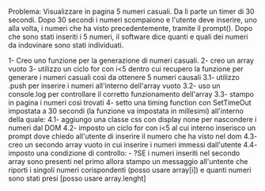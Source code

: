 Problema: Visualizzare in pagina 5 numeri casuali. Da lì parte un timer di 30 secondi. Dopo 30 secondi i numeri scompaiono e l'utente deve inserire, uno alla volta, i numeri che ha visto precedentemente, tramite il prompt(). Dopo che sono stati inseriti i 5 numeri, il software dice quanti e quali dei numeri da indovinare sono stati individuati.

1- Creo uno funzione per la generazione di numeri casuali.
2- creo un array vuoto
3- utilizzo un ciclo for con i<5 dentro cui recupero la funzione per generare i numeri casuali così da ottenere 5 numeri causali
    3.1- utilizzo .push per inserire i numeri all'interno dell'array vuoto
    3.2- uso un console.log per controllare il corretto funzionamento dell'array
    3.3- stampo in pagina i numeri così trovati
4- setto una timing function con SetTimeOut impostata a 30 secondi (la funzione va impostata in millesimi) all'interno della quale:
    4.1- aggiungo una classe css con display none per nascondere i numeri dal DOM
    4.2- imposto un ciclo for con i<5 al cui interno inserisco un prompt dove chiedo all'utente di inserire il numero che ha visto nel dom
    4.3- creo un secondo array vuoto in cui inserire i numeri immessi dall'utente
    4.4- imposto una condizione di controllo:
        - ?SE i numeri inseriti nel secondo array sono presenti nel primo allora stampo un messaggio all'untente che riporti i singoli numeri corispondenti (posso usare array[i]) e quanti numeri sono stati presi [posso usare array.lenght]
